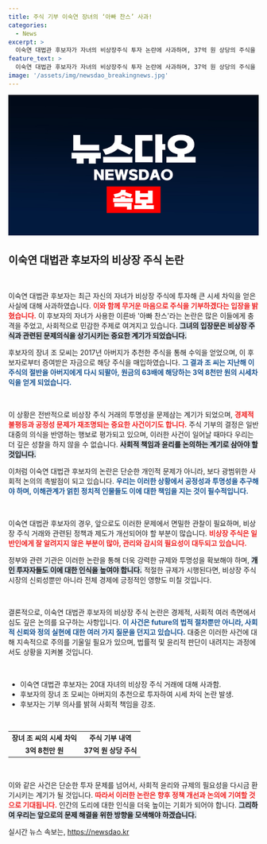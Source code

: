 ```yaml
---
title: 주식 기부 이숙연 장녀의 ‘아빠 찬스’ 사과!
categories:
  - News
excerpt: >
  이숙연 대법관 후보자가 자녀의 비상장주식 투자 논란에 사과하며, 37억 원 상당의 주식을 기부하겠다고 밝혔습니다. 아빠 찬스 뒤에 숨겨진 진실은 무엇일까요? 클릭해서 더 알아보세요!
feature_text: >
  이숙연 대법관 후보자가 자녀의 비상장주식 투자 논란에 사과하며, 37억 원 상당의 주식을 기부하겠다고 밝혔습니다. 아빠 찬스 뒤에 숨겨진 진실은 무엇일까요? 클릭해서 더 알아보세요!
image: '/assets/img/newsdao_breakingnews.jpg'
---
```


<p><img src="/assets/img/newsdao_breakingnews.jpg" alt="flaretime 속보" /></p>

<h2 data-ke-size="size26">이숙연 대법관 후보자의 비상장 주식 논란</h2>

<p data-ke-size="size16">&nbsp;</p>

<p>이숙연 대법관 후보자는 최근 자신의 자녀가 비상장 주식에 투자해 큰 시세 차익을 얻은 사실에 대해 사과하였습니다. <b><span style="color: #ee2323;">이와 함께 무거운 마음으로 주식을 기부하겠다는 입장을 밝혔습니다.</span></b> 이 후보자의 자녀가 사용한 이른바 '아빠 찬스'라는 논란은 많은 이들에게 충격을 주었고, 사회적으로 민감한 주제로 여겨지고 있습니다. <b><span style="background-color: #21538527;">그녀의 입장문은 비상장 주식과 관련된 문제의식을 상기시키는 중요한 계기가 되었습니다.</span></b> </p>

<p>후보자의 장녀 조 모씨는 2017년 아버지가 추천한 주식을 통해 수익을 얻었으며, 이 후보자로부터 증여받은 자금으로 해당 주식을 매입하였습니다. <b><span style="color: #1a5490;">그 결과 조 씨는 지난해 이 주식의 절반을 아버지에게 다시 되팔아, 원금의 63배에 해당하는 3억 8천만 원의 시세차익을 얻게 되었습니다.</span></b></p>

<p data-ke-size="size16">&nbsp;</p>

<p>이 상황은 전반적으로 비상장 주식 거래의 투명성을 문제삼는 계기가 되었으며, <b><span style="color: #ee2323;">경제적 불평등과 공정성 문제가 재조명되는 중요한 사건이기도 합니다.</span></b> 주식 기부의 결정은 일반 대중의 의식을 반영하는 행보로 평가되고 있으며, 이러한 사건이 일어날 때마다 우리는 더 깊은 성찰을 하지 않을 수 없습니다. <b><span style="background-color: #21538527;">사회적 책임과 윤리를 논의하는 계기로 삼아야 할 것입니다.</span></b></p>

<p>이처럼 이숙연 대법관 후보자의 논란은 단순한 개인적 문제가 아니라, 보다 광범위한 사회적 논의의 촉발점이 되고 있습니다. <b><span style="color: #1a5490;">우리는 이러한 상황에서 공정성과 투명성을 추구해야 하며, 이해관계가 얽힌 정치적 인물들도 이에 대한 책임을 지는 것이 필수적입니다.</span></b> </p>

<p data-ke-size="size16">&nbsp;</p>

<p>이숙연 대법관 후보자의 경우, 앞으로도 이러한 문제에서 면밀한 관찰이 필요하며, 비상장 주식 거래와 관련된 정책과 제도가 개선되어야 할 부분이 많습니다. <b><span style="color: #ee2323;">비상장 주식은 일반인에게 잘 알려지지 않은 부분이 많아, 관리와 감시의 필요성이 대두되고 있습니다.</span></b></p>

<p>정부와 관련 기관은 이러한 논란을 통해 더욱 강력한 규제와 투명성을 확보해야 하며, <b><span style="background-color: #21538527;">개인 투자자들도 이에 대한 인식을 높여야 합니다.</span></b> 적절한 규제가 시행된다면, 비상장 주식 시장의 신뢰성뿐만 아니라 전체 경제에 긍정적인 영향도 미칠 것입니다.</p>

<p data-ke-size="size16">&nbsp;</p>

<p>결론적으로, 이숙연 대법관 후보자의 비상장 주식 논란은 경제적, 사회적 여러 측면에서 심도 깊은 논의를 요구하는 사항입니다. <b><span style="color: #1a5490;">이 사건은 future의 법적 절차뿐만 아니라, 사회적 신뢰와 정의 실현에 대한 여러 가지 질문을 던지고 있습니다.</span></b> 대중은 이러한 사건에 대해 지속적으로 주의를 기울일 필요가 있으며, 법률적 및 윤리적 판단이 내려지는 과정에서도 상황을 지켜볼 것입니다. </p>

<p data-ke-size="size16">&nbsp;</p>

<ul>
    <li>이숙연 대법관 후보자는 20대 자녀의 비상장 주식 거래에 대해 사과함.</li>
    <li>후보자의 장녀 조 모씨는 아버지의 추천으로 투자하여 시세 차익 논란 발생.</li>
    <li>후보자는 기부 의사를 밝혀 사회적 책임을 강조.</li>
</ul>

<p data-ke-size="size16">&nbsp;</p>

<table style="width:100%;">
    <tr>
        <td style="text-align: center; height: 17px;"><b>장녀 조 씨의 시세 차익</b></td>
        <td style="text-align: center; height: 17px;"><b>주식 기부 내역</b></td>
    </tr>
    <tr>
        <td style="text-align: center; height: 17px;"><b>3억 8천만 원</b></td>
        <td style="text-align: center; height: 17px;"><b>37억 원 상당 주식</b></td>
    </tr>
</table>

<p data-ke-size="size16">&nbsp;</p>

<p>이와 같은 사건은 단순한 투자 문제를 넘어서, 사회적 윤리와 규제의 필요성을 다시금 환기시키는 계기가 될 것입니다. <b><span style="color: #ee2323;">따라서 이러한 논란은 향후 정책 개선과 논의에 기여할 것으로 기대됩니다.</span></b> 인간의 도리에 대한 인식을 더욱 높이는 기회가 되어야 합니다. <b><span style="background-color: #21538527;">그리하여 우리는 앞으로의 문제 해결을 위한 방향을 모색해야 하겠습니다.</span></b></p>
실시간 뉴스 속보는, <a href="https://newsdao.kr" rel="dofollow">https://newsdao.kr</a>


